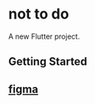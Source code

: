 # not to do

A new Flutter project.

## Getting Started

## [figma](https://www.figma.com/file/9una8dTk0tEZBpEitCU42r/Untitled?type=design&node-id=0-1&mode=design)
